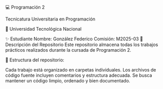 💻 Programación 2

Tecnicatura Universitaria en Programación

📍 Universidad Tecnológica Nacional

✨ Estudiante
Nombre: González Federico
Comisión: M2025-03
📂 Descripción del Repositorio
Este repositorio almacena todas los trabajos prácticos realizados durante la cursada de Programación 2.

📌 Estructura del repositorio:

Cada trabajo está organizado en carpetas individuales.
Los archivos de código fuente incluyen comentarios y estructura adecuada.
Se busca mantener un código limpio, ordenado y bien documentado.
